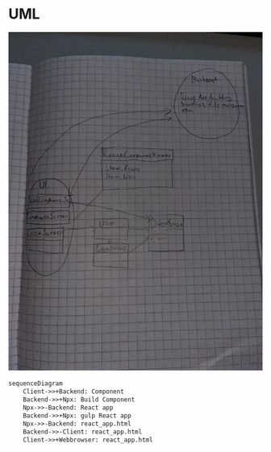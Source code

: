 # UML
![UML](https://github.com/ni-eminen/ReactComponentViewer/blob/main/laskarit/viikko4/uml.jpeg)

```mermaid
sequenceDiagram
    Client->>+Backend: Component 
    Backend->>+Npx: Build Component
    Npx->>-Backend: React app
    Backend->>+Npx: gulp React app
    Npx->>-Backend: react_app.html
    Backend->>-Client: react_app.html
    Client->>+Webbrowser: react_app.html
```